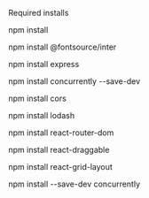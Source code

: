 Required installs

npm install

npm install @fontsource/inter

npm install express

npm install concurrently --save-dev

npm install cors

npm install lodash

npm install react-router-dom

npm install react-draggable

npm install react-grid-layout

npm install --save-dev concurrently